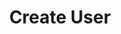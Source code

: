 ---
title: Create User
excerpt: >-
  Creates a new [User](#schema_user). This operation can only be called when
  using the shared encryption key.
api:
  file: chat-api.json
  operationId: createUser
deprecated: false
hidden: false
metadata:
  title: ''
  description: ''
  robots: index
next:
  description: ''
---
